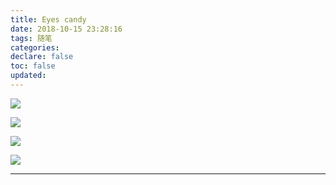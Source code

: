 ```yaml
---
title: Eyes candy
date: 2018-10-15 23:28:16
tags: 随笔
categories:
declare: false
toc: false
updated:
---
```


![](https://i.imgur.com/6hQACUc.jpg)
<!-- more -->
![](https://i.imgur.com/0cIchiA.jpg)

![](https://i.imgur.com/Vs2gTr7.jpg)

![](https://i.imgur.com/D8ueTlT.jpg)





---